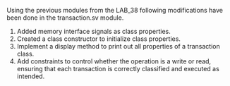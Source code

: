 Using the previous modules from the LAB_38 following modifications have been done in the transaction.sv module.
1. Added memory interface signals as class properties.
2. Created a class constructor to initialize class properties.
3. Implement a display method to print out all properties of a transaction class.
4. Add constraints to control whether the operation is a write or read, ensuring that each transaction is correctly classified and executed as intended.
